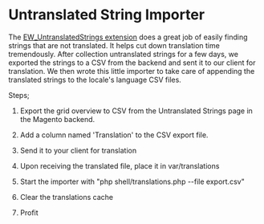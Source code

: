 # Untranslated String Importer

The [EW_UntranslatedStrings extension](https://github.com/ericthehacker/magento-untranslatedstrings) does a great job of easily finding strings that are not translated. It helps cut down translation time tremendously. After collection untranslated strings for a few days, we exported the strings to a CSV from the backend and sent it to our client for translation. We then wrote this little importer to take care of appending the translated strings to the locale's language CSV files.

Steps;

1. Export the grid overview to CSV from the Untranslated Strings page in the Magento backend.

2. Add a column named 'Translation' to the CSV export file.

3. Send it to your client for translation

4. Upon receiving the translated file, place it in var/translations

5. Start the importer with "php shell/translations.php --file export.csv"

6. Clear the translations cache

7. Profit
